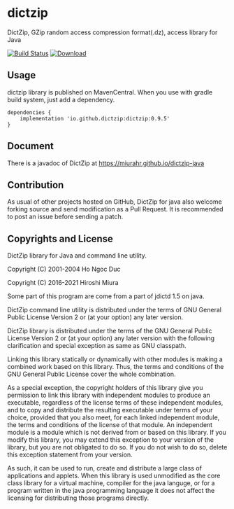 # dictzip

DictZip, GZip random access compression format(.dz), access library for Java

[![Build Status](https://travis-ci.org/dictzip/dictzip-java.svg?branch=master)](https://travis-ci.org/dictzip/dictzip-java)
[![Download](https://api.bintray.com/packages/dictzip/maven/dictzip-lib/images/download.svg) ](https://bintray.com/dictzip/maven/dictzip-lib/_latestVersion)

## Usage


dictzip library is published on MavenCentral. When you use with gradle build system,
just add a dependency.

```
dependencies {
    implementation 'io.github.dictzip:dictzip:0.9.5'
}
```

## Document

There is a javadoc of DictZip at https://miurahr.github.io/dictzip-java


## Contribution

As usual of other projects hosted on GitHub, DictZip for java also welcome
forking source and send modification as a Pull Request.
It is recommended to post an issue before sending a patch.


## Copyrights and License

DictZip library for Java and command line utility.

Copyright (C) 2001-2004 Ho Ngoc Duc

Copyright (C) 2016-2021 Hiroshi Miura

Some part of this program are come from a part of jdictd 1.5 on java.

DictZip command line utility is distributed under the terms of GNU General
Public License Version 2 or (at your option) any later version.

DictZip library is distributed under the terms of the GNU General Public License
Version 2 or (at your option) any later version with the following clarification
and special exception as same as GNU classpath.

Linking this library statically or dynamically with other modules is making
a combined work based on this library. Thus, the terms and conditions of
the GNU General Public License cover the whole combination.

As a special exception, the copyright holders of this library give you permission
to link this library with independent modules to produce an executable, regardless
of the license terms of these independent modules, and to copy and distribute
the resulting executable under terms of your choice, provided that you also meet,
for each linked independent module, the terms and conditions of the license of
that module. An independent module is a module which is not derived from or based on
this library. If you modify this library, you may extend this exception to
your version of the library, but you are not obligated to do so. If you do not wish
to do so, delete this exception statement from your version.

As such, it can be used to run, create and distribute a large class of applications
and applets. When this library is used unmodified as the core class library
for a virtual machine, compiler for the java languge, or for a program written
in the java programming language it does not affect the licensing for distributing
those programs directly.
